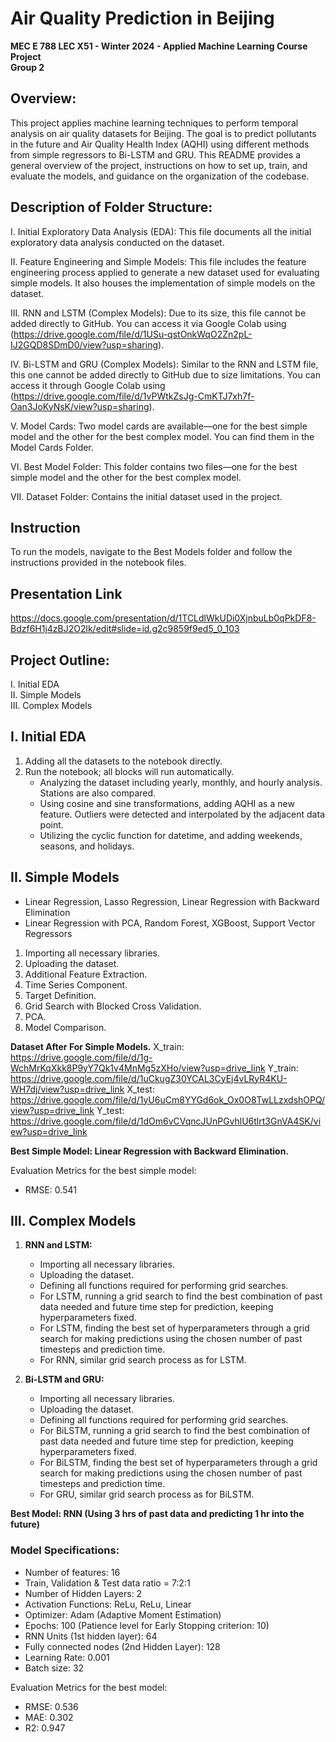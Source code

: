 # Air Quality Prediction in Beijing
**MEC E 788 LEC X51 - Winter 2024 - Applied Machine Learning Course Project**  
**Group 2**

## Overview:
This project applies machine learning techniques to perform temporal analysis on air quality datasets for Beijing. The goal is to predict pollutants in the future and Air Quality Health Index (AQHI) using different methods from simple regressors to Bi-LSTM and GRU. This README provides a general overview of the project, instructions on how to set up, train, and evaluate the models, and guidance on the organization of the codebase.

## Description of Folder Structure:
I. Initial Exploratory Data Analysis (EDA): 
   This file documents all the initial exploratory data analysis conducted on the dataset.

II. Feature Engineering and Simple Models: 
   This file includes the feature engineering process applied to generate a new dataset used for evaluating simple models. It also houses the implementation of simple models on the dataset.

III. RNN and LSTM (Complex Models): 
   Due to its size, this file cannot be added directly to GitHub. You can access it via Google Colab using (https://drive.google.com/file/d/1USu-qstOnkWqO2Zn2pL-IJ2GQD8SDmD0/view?usp=sharing).

IV. Bi-LSTM and GRU (Complex Models): 
   Similar to the RNN and LSTM file, this one cannot be added directly to GitHub due to size limitations. You can access it through Google Colab using (https://drive.google.com/file/d/1vPWtkZsJg-CmKTJ7xh7f-Oan3JoKyNsK/view?usp=sharing).

V. Model Cards: 
   Two model cards are available—one for the best simple model and the other for the best complex model. You can find them in the Model Cards Folder.

VI. Best Model Folder: 
   This folder contains two files—one for the best simple model and the other for the best complex model.

VII. Dataset Folder: 
   Contains the initial dataset used in the project.


## Instruction
To run the models, navigate to the Best Models folder and follow the instructions provided in the notebook files.


## Presentation Link
https://docs.google.com/presentation/d/1TCLdlWkUDi0XjnbuLb0qPkDF8-Bdzf6H1j4zBJ2O2lk/edit#slide=id.g2c9859f9ed5_0_103

## Project Outline:
I. Initial EDA  
II. Simple Models  
III. Complex Models  

## I. Initial EDA
1. Adding all the datasets to the notebook directly.
2. Run the notebook; all blocks will run automatically.
   - Analyzing the dataset including yearly, monthly, and hourly analysis. Stations are also compared.
   - Using cosine and sine transformations, adding AQHI as a new feature. Outliers were detected and interpolated by the adjacent data point.
   - Utilizing the cyclic function for datetime, and adding weekends, seasons, and holidays.

## II. Simple Models
- Linear Regression, Lasso Regression, Linear Regression with Backward Elimination
- Linear Regression with PCA, Random Forest, XGBoost, Support Vector Regressors

1. Importing all necessary libraries.
2. Uploading the dataset.
3. Additional Feature Extraction.
4. Time Series Component.
5. Target Definition.
6. Grid Search with Blocked Cross Validation.
7. PCA.
8. Model Comparison.

**Dataset After For Simple Models.**
X_train: https://drive.google.com/file/d/1g-WchMrKqXkk8P9yY7Qk1v4MnMg5zXHo/view?usp=drive_link
Y_train: https://drive.google.com/file/d/1uCkugZ30YCAL3CyEj4vLRyR4KU-WH7dj/view?usp=drive_link
X_test: https://drive.google.com/file/d/1yU6uCm8YYGd6ok_Ox0O8TwLLzxdshOPQ/view?usp=drive_link
Y_test: https://drive.google.com/file/d/1dOm6vCVqncJUnPGvhlU6tlrt3GnVA4SK/view?usp=drive_link

**Best Simple Model: Linear Regression with Backward Elimination.**

Evaluation Metrics for the best simple model:
- RMSE: 0.541

## III. Complex Models
1. **RNN and LSTM:**
   - Importing all necessary libraries.
   - Uploading the dataset.
   - Defining all functions required for performing grid searches.
   - For LSTM, running a grid search to find the best combination of past data needed and future time step for prediction, keeping hyperparameters fixed.
   - For LSTM, finding the best set of hyperparameters through a grid search for making predictions using the chosen number of past timesteps and prediction time.
   - For RNN, similar grid search process as for LSTM.
   
2. **Bi-LSTM and GRU:**
   - Importing all necessary libraries.
   - Uploading the dataset.
   - Defining all functions required for performing grid searches.
   - For BiLSTM, running a grid search to find the best combination of past data needed and future time step for prediction, keeping hyperparameters fixed.
   - For BiLSTM, finding the best set of hyperparameters through a grid search for making predictions using the chosen number of past timesteps and prediction time.
   - For GRU, similar grid search process as for BiLSTM.

**Best Model: RNN (Using 3 hrs of past data and predicting 1 hr into the future)**

### Model Specifications:
- Number of features: 16
- Train, Validation & Test data ratio = 7:2:1
- Number of Hidden Layers: 2
- Activation Functions: ReLu, ReLu, Linear
- Optimizer: Adam (Adaptive Moment Estimation)
- Epochs: 100 (Patience level for Early Stopping criterion: 10)
- RNN Units (1st hidden layer): 64
- Fully connected nodes (2nd Hidden Layer): 128
- Learning Rate: 0.001
- Batch size: 32

Evaluation Metrics for the best model:
- RMSE: 0.536
- MAE: 0.302
- R2: 0.947

